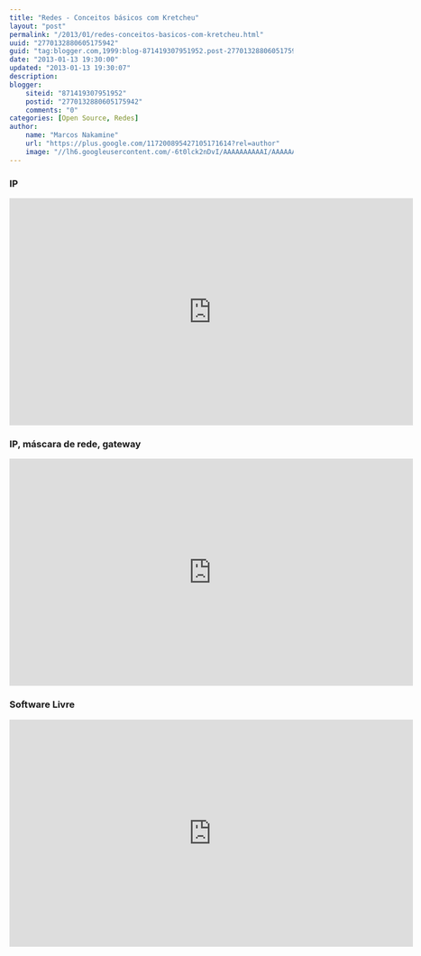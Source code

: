 ```yaml
---
title: "Redes - Conceitos básicos com Kretcheu"
layout: "post"
permalink: "/2013/01/redes-conceitos-basicos-com-kretcheu.html"
uuid: "2770132880605175942"
guid: "tag:blogger.com,1999:blog-871419307951952.post-2770132880605175942"
date: "2013-01-13 19:30:00"
updated: "2013-01-13 19:30:07"
description: 
blogger:
    siteid: "871419307951952"
    postid: "2770132880605175942"
    comments: "0"
categories: [Open Source, Redes]
author: 
    name: "Marcos Nakamine"
    url: "https://plus.google.com/117200895427105171614?rel=author"
    image: "//lh6.googleusercontent.com/-6t0lck2nDvI/AAAAAAAAAAI/AAAAAAAAOBw/_9ON3AiIr48/s32-c/photo.jpg"
---
```


<div class="css-full-post-content js-full-post-content">
<h3>IP</h3><iframe allowfullscreen="allowfullscreen" frameborder="0" height="403" src="http://www.youtube.com/embed/EYQu7uNKvYg" width="716"></iframe><h3>IP, máscara de rede, gateway </h3><iframe allowfullscreen="allowfullscreen" frameborder="0" height="403" src="http://www.youtube.com/embed/yLgansF_h1w" width="716"></iframe><h3>Software Livre</h3><iframe allowfullscreen="allowfullscreen" frameborder="0" height="403" src="http://www.youtube.com/embed/WQ-dUcaq3zQ" width="716"></iframe>
</div>